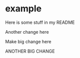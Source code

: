 # example

Here is some stuff in my README

Another change here

Make big change here

ANOTHER BIG CHANGE

